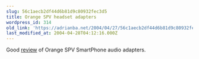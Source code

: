 ```yaml
---
slug: 56c1aecb2df44d6b81d9c80932fec3d5
title: Orange SPV headset adapters
wordpress_id: 314
old_link: 'https://adrianba.net/2004/04/27/56c1aecb2df44d6b81d9c80932fec3d5/'
last_modified_at: 2004-04-28T04:12:16.000Z
---
```


Good
[
review](http://www.coolsmartphone.com/index.php?option=articles&task=viewarticle&artid=7&Itemid=3) of Orange SPV SmartPhone audio adapters.
